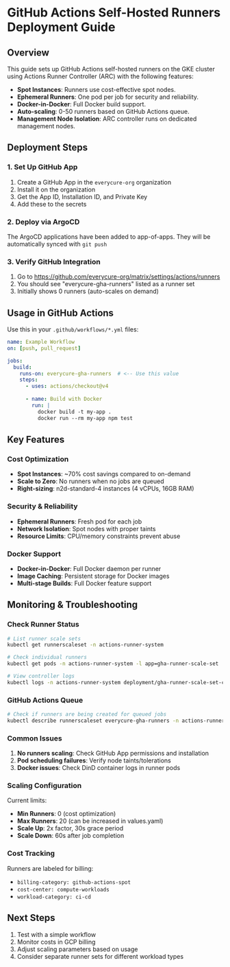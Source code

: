 # GitHub Actions Self-Hosted Runners Deployment Guide

## Overview

This guide sets up GitHub Actions self-hosted runners on the GKE cluster using Actions Runner Controller (ARC) with the following features:

- **Spot Instances**: Runners use cost-effective spot nodes.
- **Ephemeral Runners**: One pod per job for security and reliability.
- **Docker-in-Docker**: Full Docker build support.
- **Auto-scaling**: 0-50 runners based on GitHub Actions queue.
- **Management Node Isolation**: ARC controller runs on dedicated management nodes.

## Deployment Steps

### 1. Set Up GitHub App

1. Create a GitHub App in the `everycure-org` organization
2. Install it on the organization  
3. Get the App ID, Installation ID, and Private Key
4. Add these to the secrets

### 2. Deploy via ArgoCD

The ArgoCD applications have been added to app-of-apps. They will be automatically synced with `git push`

### 3. Verify GitHub Integration

1. Go to https://github.com/everycure-org/matrix/settings/actions/runners
2. You should see "everycure-gha-runners" listed as a runner set
3. Initially shows 0 runners (auto-scales on demand)

## Usage in GitHub Actions

Use this in your `.github/workflows/*.yml` files:

```yaml
name: Example Workflow
on: [push, pull_request]

jobs:
  build:
    runs-on: everycure-gha-runners  # <-- Use this value
    steps:
      - uses: actions/checkout@v4
      
      - name: Build with Docker
        run: |
          docker build -t my-app .
          docker run --rm my-app npm test
```

## Key Features

### Cost Optimization
- **Spot Instances**: ~70% cost savings compared to on-demand
- **Scale to Zero**: No runners when no jobs are queued
- **Right-sizing**: n2d-standard-4 instances (4 vCPUs, 16GB RAM)

### Security & Reliability
- **Ephemeral Runners**: Fresh pod for each job
- **Network Isolation**: Spot nodes with proper taints
- **Resource Limits**: CPU/memory constraints prevent abuse

### Docker Support
- **Docker-in-Docker**: Full Docker daemon per runner
- **Image Caching**: Persistent storage for Docker images
- **Multi-stage Builds**: Full Docker feature support

## Monitoring & Troubleshooting

### Check Runner Status
```bash
# List runner scale sets
kubectl get runnerscaleset -n actions-runner-system

# Check individual runners  
kubectl get pods -n actions-runner-system -l app=gha-runner-scale-set

# View controller logs
kubectl logs -n actions-runner-system deployment/gha-runner-scale-set-controller
```

### GitHub Actions Queue
```bash
# Check if runners are being created for queued jobs
kubectl describe runnerscaleset everycure-gha-runners -n actions-runner-system
```

### Common Issues

1. **No runners scaling**: Check GitHub App permissions and installation
2. **Pod scheduling failures**: Verify node taints/tolerations
3. **Docker issues**: Check DinD container logs in runner pods

### Scaling Configuration

Current limits:
- **Min Runners**: 0 (cost optimization)
- **Max Runners**: 20 (can be increased in values.yaml)
- **Scale Up**: 2x factor, 30s grace period
- **Scale Down**: 60s after job completion

### Cost Tracking

Runners are labeled for billing:
- `billing-category: github-actions-spot`
- `cost-center: compute-workloads`  
- `workload-category: ci-cd`

## Next Steps

1. Test with a simple workflow
2. Monitor costs in GCP billing
3. Adjust scaling parameters based on usage
4. Consider separate runner sets for different workload types
